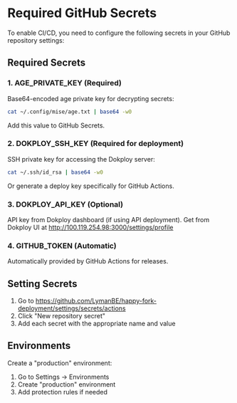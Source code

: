 # Required GitHub Secrets

To enable CI/CD, you need to configure the following secrets in your GitHub repository settings:

## Required Secrets

### 1. AGE_PRIVATE_KEY (Required)
Base64-encoded age private key for decrypting secrets:
```bash
cat ~/.config/mise/age.txt | base64 -w0
```
Add this value to GitHub Secrets.

### 2. DOKPLOY_SSH_KEY (Required for deployment)
SSH private key for accessing the Dokploy server:
```bash
cat ~/.ssh/id_rsa | base64 -w0
```
Or generate a deploy key specifically for GitHub Actions.

### 3. DOKPLOY_API_KEY (Optional)
API key from Dokploy dashboard (if using API deployment).
Get from Dokploy UI at http://100.119.254.98:3000/settings/profile

### 4. GITHUB_TOKEN (Automatic)
Automatically provided by GitHub Actions for releases.

## Setting Secrets

1. Go to https://github.com/LymanBE/happy-fork-deployment/settings/secrets/actions
2. Click "New repository secret"
3. Add each secret with the appropriate name and value

## Environments

Create a "production" environment:
1. Go to Settings → Environments
2. Create "production" environment
3. Add protection rules if needed